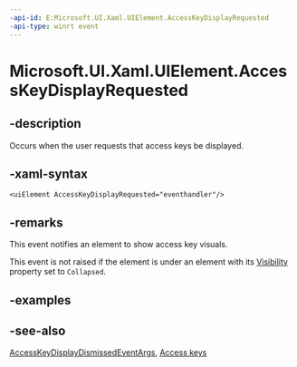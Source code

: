 ```yaml
---
-api-id: E:Microsoft.UI.Xaml.UIElement.AccessKeyDisplayRequested
-api-type: winrt event
---
```


<!-- Event syntax
public event Windows.Foundation.TypedEventHandler AccessKeyDisplayRequested<Microsoft.UI.Xaml.UIElement,  Microsoft.UI.Xaml.Input.AccessKeyDisplayRequestedEventArgs>
-->

# Microsoft.UI.Xaml.UIElement.AccessKeyDisplayRequested

## -description

Occurs when the user requests that access keys be displayed.

## -xaml-syntax

```xaml
<uiElement AccessKeyDisplayRequested="eventhandler"/>
```

## -remarks

This event notifies an element to show access key visuals.

This event is not raised if the element is under an element with its [Visibility](uielement_visibility.md) property set to `Collapsed`.

## -examples

## -see-also

[AccessKeyDisplayDismissedEventArgs](../microsoft.ui.xaml.input/accesskeydisplayrequestedeventargs.md), [Access keys](/windows/apps/design/input/access-keys)
